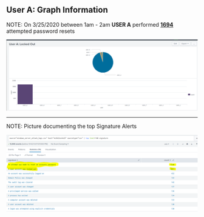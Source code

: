 ## User A: Graph Information

NOTE: On 3/25/2020 between 1am - 2am **USER A** performed **<u>1694</u>** attempted password resets

![pic](a.PNG) 
___

NOTE: Picture documenting the top Signature Alerts

![pic](1.PNG)